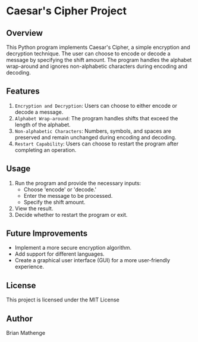 # Caesar's Cipher Project

## Overview
This Python program implements Caesar's Cipher, a simple encryption and decryption technique. The user can choose to encode or decode a message by specifying the shift amount. The program handles the alphabet wrap-around and ignores non-alphabetic characters during encoding and decoding.

## Features
1. `Encryption and Decryption`: Users can choose to either encode or decode a message.
2. `Alphabet Wrap-around`: The program handles shifts that exceed the length of the alphabet.
3. `Non-alphabetic Characters`: Numbers, symbols, and spaces are preserved and remain unchanged during encoding and decoding.
4. `Restart Capability`: Users can choose to restart the program after completing an operation.

## Usage
1. Run the program and provide the necessary inputs:
    - Choose 'encode' or 'decode.'
    - Enter the message to be processed.
    - Specify the shift amount.
2. View the result.
3. Decide whether to restart the program or exit.

## Future Improvements
- Implement a more secure encryption algorithm.
- Add support for different languages.
- Create a graphical user interface (GUI) for a more user-friendly experience.

## License
This project is licensed under the MIT License

## Author
Brian Mathenge
